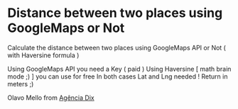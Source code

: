 # Distance between two places using GoogleMaps or Not

Calculate the distance between two places using GoogleMaps API or Not ( with Haversine formula )

Using GoogleMaps API you need a Key ( paid )
Using Haversine [ math brain mode ;) ] you can use for free
In both cases Lat and Lng needed !
Return in meters ;)

Olavo Mello from [Agência Dix](https://agenciadix.com.br)

